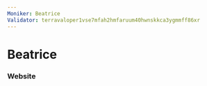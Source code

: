```yaml
---
Moniker: Beatrice
Validator: terravaloper1vse7mfah2hmfaruum40hwnskkca3ygmmff86xr
---
```


# Beatrice



### Website



